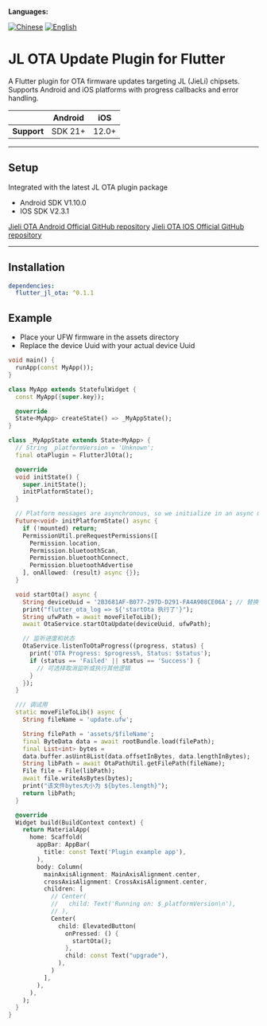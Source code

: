 **Languages:**

[![Chinese](https://img.shields.io/badge/Language-Chinese-blueviolet?style=for-the-badge)](README.md)
[![English](https://img.shields.io/badge/Language-English-blueviolet?style=for-the-badge)](README.en.md)

# JL OTA Update Plugin for Flutter

A Flutter plugin for OTA firmware updates targeting JL (JieLi) chipsets. Supports
Android and iOS platforms with progress callbacks and error handling.

|             | Android | iOS   |
|-------------|---------|-------|
| **Support** | SDK 21+ | 12.0+ |

---

## Setup

Integrated with the latest JL OTA plugin package

* Android SDK V1.10.0
* IOS SDK V2.3.1

[Jieli OTA Android Official GitHub repository](https://github.com/Jieli-Tech/Android-JL_OTA)
[Jieli OTA IOS Official GitHub repository](https://github.com/Jieli-Tech/iOS-JL_OTA)

---

## Installation

```yaml
dependencies:
  flutter_jl_ota: ^0.1.1
```

## Example

* Place your UFW firmware in the assets directory
* Replace the device Uuid with your actual device Uuid

<?code-excerpt "basic.dart (basic-example)"?>

```dart
void main() {
  runApp(const MyApp());
}

class MyApp extends StatefulWidget {
  const MyApp({super.key});

  @override
  State<MyApp> createState() => _MyAppState();
}

class _MyAppState extends State<MyApp> {
  // String _platformVersion = 'Unknown';
  final otaPlugin = FlutterJlOta();

  @override
  void initState() {
    super.initState();
    initPlatformState();
  }

  // Platform messages are asynchronous, so we initialize in an async method.
  Future<void> initPlatformState() async {
    if (!mounted) return;
    PermissionUtil.preRequestPermissions([
      Permission.location,
      Permission.bluetoothScan,
      Permission.bluetoothConnect,
      Permission.bluetoothAdvertise
    ], onAllowed: (result) async {});
  }

  void startOta() async {
    String deviceUuid = '2B3681AF-B077-297D-D291-FA4A908CE06A'; // 替换为实际 UUID
    print("flutter_ota_log => ${'startOta 执行了'}");
    String ufwPath = await moveFileToLib();
    await OtaService.startOtaUpdate(deviceUuid, ufwPath);

    // 监听进度和状态
    OtaService.listenToOtaProgress((progress, status) {
      print('OTA Progress: $progress%, Status: $status');
      if (status == 'Failed' || status == 'Success') {
        // 可选择取消监听或执行其他逻辑
      }
    });
  }

  /// 调试用
  static moveFileToLib() async {
    String fileName = 'update.ufw';

    String filePath = 'assets/$fileName';
    final ByteData data = await rootBundle.load(filePath);
    final List<int> bytes =
    data.buffer.asUint8List(data.offsetInBytes, data.lengthInBytes);
    String libPath = await OtaPathUtil.getFilePath(fileName);
    File file = File(libPath);
    await file.writeAsBytes(bytes);
    print("该文件bytes大小为 ${bytes.length}");
    return libPath;
  }

  @override
  Widget build(BuildContext context) {
    return MaterialApp(
      home: Scaffold(
        appBar: AppBar(
          title: const Text('Plugin example app'),
        ),
        body: Column(
          mainAxisAlignment: MainAxisAlignment.center,
          crossAxisAlignment: CrossAxisAlignment.center,
          children: [
            // Center(
            //   child: Text('Running on: $_platformVersion\n'),
            // ),
            Center(
              child: ElevatedButton(
                onPressed: () {
                  startOta();
                },
                child: const Text("upgrade"),
              ),
            )
          ],
        ),
      ),
    );
  }
}

```
